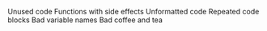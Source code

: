
Unused code
Functions with side effects
Unformatted code
Repeated code blocks
Bad variable names
Bad coffee and tea